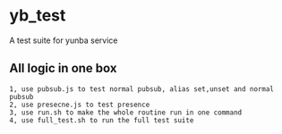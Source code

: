 # yb_test
A test suite for yunba service

## All logic in one box

```
1, use pubsub.js to test normal pubsub, alias set,unset and normal pubsub
2, use presecne.js to test presence
3, use run.sh to make the whole routine run in one command
4, use full_test.sh to run the full test suite
```
